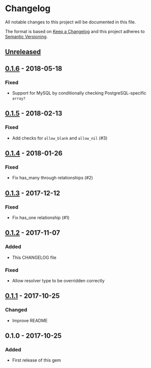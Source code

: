 # Changelog
All notable changes to this project will be documented in this file.

The format is based on [Keep a Changelog](http://keepachangelog.com/en/1.0.0/)
and this project adheres to [Semantic Versioning](http://semver.org/spec/v2.0.0.html).

## [Unreleased]

## [0.1.6] - 2018-05-18
### Fixed
- Support for MySQL by conditionally checking PostgreSQL-specific `array?`

## [0.1.5] - 2018-02-13
### Fixed
- Add checks for `allow_blank` and `allow_nil` (#3)

## [0.1.4] - 2018-01-26
### Fixed
- Fix has_many through relationships (#2)

## [0.1.3] - 2017-12-12
### Fixed
- Fix has_one relationship (#1)

## [0.1.2] - 2017-11-07
### Added
- This CHANGELOG file

### Fixed
- Allow resolver type to be overridden correctly

## [0.1.1] - 2017-10-25
### Changed
- Improve README

## 0.1.0 - 2017-10-25
### Added
- First release of this gem

[Unreleased]: https://github.com/keepworks/graphql-sugar/compare/v0.1.6...HEAD
[0.1.6]: https://github.com/keepworks/graphql-sugar/compare/v0.1.5...v0.1.6
[0.1.5]: https://github.com/keepworks/graphql-sugar/compare/v0.1.4...v0.1.5
[0.1.4]: https://github.com/keepworks/graphql-sugar/compare/v0.1.3...v0.1.4
[0.1.3]: https://github.com/keepworks/graphql-sugar/compare/v0.1.2...v0.1.3
[0.1.2]: https://github.com/keepworks/graphql-sugar/compare/v0.1.1...v0.1.2
[0.1.1]: https://github.com/keepworks/graphql-sugar/compare/v0.1.0...v0.1.1
